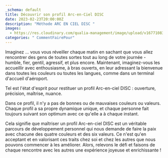 ```yaml
---
_schema: default
title: Découvrir son profil Arc-en-Ciel DISC
date: 2023-02-23T20:00:00Z
description: "Méthode ARC EN CIEL DISC "
images:
  - https://res.cloudinary.com/qualia-management/image/upload/v1677108371/tdf/DALL_E_2023-02-23_00.25.48_-_red_yellow_green_blue_visual_effect_of_speed_in_a_city_geometrical_art_vd178c.png
categories: " CommentFairePour"
---
```


Imaginez ... vous vous réveiller chaque matin en sachant que vous allez rencontrer des gens de toutes sortes tout au long de votre journée - humble, fier, gentil, agressif, et plus encore. Maintenant, imaginez-vous les accueillir avec enthousiasme, à bras ouverts, en leur adressant la bienvenue dans toutes les couleurs ou toutes les langues, comme dans un terminal d'accueil d'aéroport.&nbsp;

Tel est l'état d'esprit pour restituer un profil Arc-en-ciel DISC : ouverture, précision, maîtrise, nuance.&nbsp;

Dans ce profil, il n'y a pas de bonnes ou de mauvaises couleurs ou valeurs. Chaque profil a sa propre dynamique unique, et chaque personne fait toujours suivant son optimum avec ce qu'elle a à chaque instant.

Cela signifie que maîtriser un profil Arc-en-ciel DISC est un véritable parcours de développement personnel qui nous demande de faire la paix avec chacune des quatre couleurs et des six valeurs. Ce n'est qu'en acceptant et en valorisant ces traits chez soi et chez les autres que nous pouvons commencer à les améliorer. Alors, relevons le défi et faisons de chaque rencontre avec les autres une expérience joyeuse et enrichissante !
